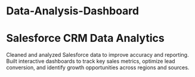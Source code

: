 # Data-Analysis-Dashboard
# Salesforce CRM Data Analytics
Cleaned and analyzed Salesforce data to improve accuracy and reporting. Built interactive dashboards to track key sales metrics, optimize lead conversion, and identify growth opportunities across regions and sources.
